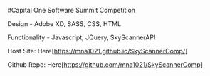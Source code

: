 #Capital One Software Summit Competition

Design - Adobe XD, SASS, CSS, HTML

Functionality - Javascript, JQuery, SkyScannerAPI

Host Site: Here[https://mna1021.github.io/SkyScannerComp/]

Github Repo: Here[https://github.com/mna1021/SkyScannerComp]


